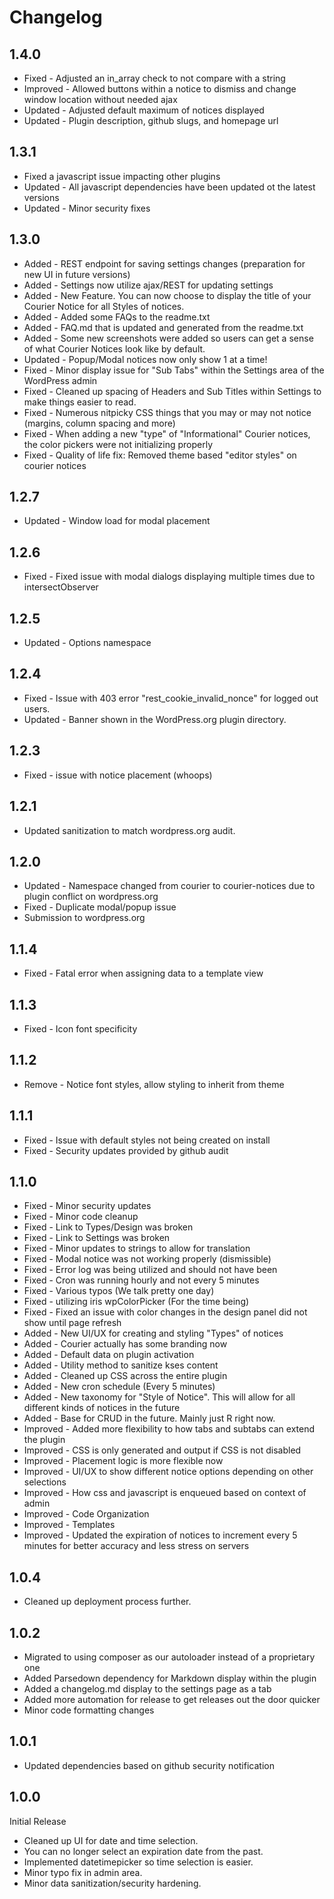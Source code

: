 # Changelog #

## 1.4.0 ##
* Fixed - Adjusted an in_array check to not compare with a string
* Improved - Allowed buttons within a notice to dismiss and change window location without needed ajax
* Updated - Adjusted default maximum of notices displayed
* Updated - Plugin description, github slugs, and homepage url

## 1.3.1 ##
* Fixed a javascript issue impacting other plugins
* Updated - All javascript dependencies have been updated ot the latest versions
* Updated - Minor security fixes

## 1.3.0 ##
* Added - REST endpoint for saving settings changes (preparation for new UI in future versions)
* Added - Settings now utilize ajax/REST for updating settings
* Added - New Feature. You can now choose to display the title of your Courier Notice for all Styles of notices.
* Added - Added some FAQs to the readme.txt
* Added - FAQ.md that is updated and generated from the readme.txt
* Added - Some new screenshots were added so users can get a sense of what Courier Notices look like by default.
* Updated - Popup/Modal notices now only show 1 at a time!
* Fixed - Minor display issue for "Sub Tabs" within the Settings area of the WordPress admin
* Fixed - Cleaned up spacing of Headers and Sub Titles within Settings to make things easier to read.
* Fixed - Numerous nitpicky CSS things that you may or may not notice (margins, column spacing and more)
* Fixed - When adding a new "type" of "Informational" Courier notices, the color pickers were not initializing properly
* Fixed - Quality of life fix: Removed theme based "editor styles" on courier notices

## 1.2.7 ##
* Updated - Window load for modal placement

## 1.2.6 ##
* Fixed - Fixed issue with modal dialogs displaying multiple times due to intersectObserver

## 1.2.5 ##
* Updated - Options namespace

## 1.2.4 ##
* Fixed - Issue with 403 error "rest_cookie_invalid_nonce" for logged out users.
* Updated - Banner shown in the WordPress.org plugin directory.

## 1.2.3 ##

* Fixed - issue with notice placement (whoops)

## 1.2.1 ##

* Updated sanitization to match wordpress.org audit.

## 1.2.0 ##

* Updated - Namespace changed from courier to courier-notices due to plugin conflict on wordpress.org
* Fixed   - Duplicate modal/popup issue
* Submission to wordpress.org

## 1.1.4 ##

* Fixed - Fatal error when assigning data to a template view

## 1.1.3 ##

* Fixed - Icon font specificity

## 1.1.2 ##

* Remove - Notice font styles, allow styling to inherit from theme

## 1.1.1 ##

* Fixed - Issue with default styles not being created on install
* Fixed - Security updates provided by github audit

## 1.1.0 ##

* Fixed - Minor security updates
* Fixed - Minor code cleanup
* Fixed - Link to Types/Design was broken
* Fixed - Link to Settings was broken
* Fixed - Minor updates to strings to allow for translation
* Fixed - Modal notice was not working properly (dismissible)
* Fixed - Error log was being utilized and should not have been
* Fixed - Cron was running hourly and not every 5 minutes
* Fixed - Various typos (We talk pretty one day)
* Fixed - utilizing iris wpColorPicker (For the time being)
* Fixed - Fixed an issue with color changes in the design panel did not show until page refresh
* Added - New UI/UX for creating and styling "Types" of notices
* Added - Courier actually has some branding now
* Added - Default data on plugin activation
* Added - Utility method to sanitize kses content
* Added - Cleaned up CSS across the entire plugin
* Added - New cron schedule (Every 5 minutes)
* Added - New taxonomy for "Style of Notice". This will allow for all different kinds of notices in the future
* Added - Base for CRUD in the future. Mainly just R right now.
* Improved - Added more flexibility to how tabs and subtabs can extend the plugin
* Improved - CSS is only generated and output if CSS is not disabled
* Improved - Placement logic is more flexible now
* Improved - UI/UX to show different notice options depending on other selections
* Improved - How css and javascript is enqueued based on context of admin
* Improved - Code Organization
* Improved - Templates
* Improved - Updated the expiration of notices to increment every 5 minutes for better accuracy and less stress on servers

## 1.0.4 ##

* Cleaned up deployment process further.

## 1.0.2 ##

* Migrated to using composer as our autoloader instead of a proprietary one
* Added Parsedown dependency for Markdown display within the plugin
* Added a changelog.md display to the settings page as a tab
* Added more automation for release to get releases out the door quicker
* Minor code formatting changes

## 1.0.1 ##

* Updated dependencies based on github security notification

## 1.0.0 ##

Initial Release

* Cleaned up UI for date and time selection.
* You can no longer select an expiration date from the past.
* Implemented datetimepicker so time selection is easier.
* Minor typo fix in admin area.
* Minor data sanitization/security hardening.
